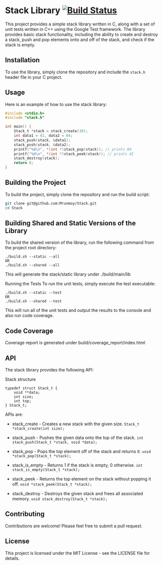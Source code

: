 # Stack Library [![Build Status](https://travis-ci.com/your_username/stack-library.svg?branch=main)](https://travis-ci.com/your_username/stack-library)

This project provides a simple stack library written in C, along with a set of unit tests written in C++ using the Google Test framework. The library provides basic stack functionality, including the ability to create and destroy a stack, push and pop elements onto and off of the stack, and check if the stack is empty.

## Installation

To use the library, simply clone the repository and include the `stack.h` header file in your C project.

## Usage

Here is an example of how to use the stack library:

```c
#include <stdio.h>
#include "stack.h"

int main() {
    Stack_t *stack = stack_create(10);
    int data1 = 42, data2 = 84;
    stack_push(stack, &data1);
    stack_push(stack, &data2);
    printf("%d\n", *(int *)stack_pop(stack)); // prints 84
    printf("%d\n", *(int *)stack_peek(stack)); // prints 42
    stack_destroy(stack);
    return 0;
}
```

## Building the Project

To build the project, simply clone the repository and run the build script:

```sh
git clone git@github.com:Mrunmoy/Stack.git
cd Stack
```

## Building Shared and Static Versions of the Library
To build the shared version of the library, run the following command from the project root directory:
```
./build.sh --static --all
OR
./build.sh --shared --all
```
This will generate the stack/static library under ./build/main/lib


Running the Tests
To run the unit tests, simply execute the test executable:
```
./build.sh --static --test
OR
./build.sh --shared --test
```
This will run all of the unit tests and output the results to the console and also run code coverage.

## Code Coverage
Coverage report is generated under build/coverage_report/index.html

## API
The stack library provides the following API:

Stack structure
```
typedef struct Stack_t {
    void **data;
    int size;
    int top;
} Stack_t;
```

APIs are:

- stack_create - Creates a new stack with the given size.
```Stack_t *stack_create(int size);```

- stack_push - Pushes the given data onto the top of the stack.
```int stack_push(Stack_t *stack, void *data);```

- stack_pop - Pops the top element off of the stack and returns it.
```void *stack_pop(Stack_t *stack);```

- stack_is_empty - Returns 1 if the stack is empty, 0 otherwise.
```int stack_is_empty(Stack_t *stack);```

- stack_peek - Returns the top element on the stack without popping it off.
```void *stack_peek(Stack_t *stack);```

- stack_destroy - Destroys the given stack and frees all associated memory.
```void stack_destroy(Stack_t *stack);```

## Contributing
Contributions are welcome! Please feel free to submit a pull request.

## License
This project is licensed under the MIT License - see the LICENSE file for details.
